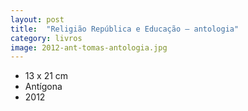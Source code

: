```yaml
---
layout: post
title:  "Religião República e Educação — antologia"
category: livros
image: 2012-ant-tomas-antologia.jpg
---
```


- 13 x 21 cm
- Antígona
- 2012

